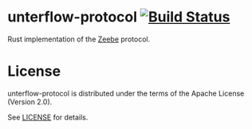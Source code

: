 # unterflow-protocol [![Build Status](https://travis-ci.org/unterflow/unterflow-protocol.svg?branch=master)](https://travis-ci.org/unterflow/unterflow-protocol)

Rust implementation of the [Zeebe](https://zeebe.io) protocol.

# License

unterflow-protocol is distributed under the terms of the Apache License (Version 2.0).

See [LICENSE](/LICENSE) for details.
